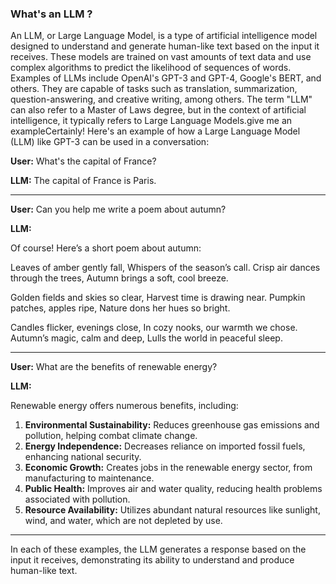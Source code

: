 ### What's an LLM ?

An LLM, or Large Language Model, is a type of artificial intelligence model designed to understand and generate human-like text based on the input it receives. These models are trained on vast amounts of text data and use complex algorithms to predict the likelihood of sequences of words. Examples of LLMs include OpenAI's GPT-3 and GPT-4, Google's BERT, and others. They are capable of tasks such as translation, summarization, question-answering, and creative writing, among others. The term "LLM" can also refer to a Master of Laws degree, but in the context of artificial intelligence, it typically refers to Large Language Models.give me an exampleCertainly! Here's an example of how a Large Language Model (LLM) like GPT-3 can be used in a conversation:

**User:** What's the capital of France?

**LLM:** The capital of France is Paris.

---

**User:** Can you help me write a poem about autumn?

**LLM:**

Of course! Here’s a short poem about autumn:

Leaves of amber gently fall,
Whispers of the season’s call.
Crisp air dances through the trees,
Autumn brings a soft, cool breeze.

Golden fields and skies so clear,
Harvest time is drawing near.
Pumpkin patches, apples ripe,
Nature dons her hues so bright.

Candles flicker, evenings close,
In cozy nooks, our warmth we chose.
Autumn’s magic, calm and deep,
Lulls the world in peaceful sleep.

---

**User:** What are the benefits of renewable energy?

**LLM:**

Renewable energy offers numerous benefits, including:

1. **Environmental Sustainability:** Reduces greenhouse gas emissions and pollution, helping combat climate change.
2. **Energy Independence:** Decreases reliance on imported fossil fuels, enhancing national security.
3. **Economic Growth:** Creates jobs in the renewable energy sector, from manufacturing to maintenance.
4. **Public Health:** Improves air and water quality, reducing health problems associated with pollution.
5. **Resource Availability:** Utilizes abundant natural resources like sunlight, wind, and water, which are not depleted by use.

---

In each of these examples, the LLM generates a response based on the input it receives, demonstrating its ability to understand and produce human-like text.